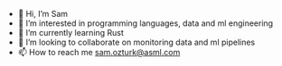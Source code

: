 - 👋 Hi, I’m Sam
- 👀 I’m interested in programming languages, data and ml engineering
- 🌱 I’m currently learning Rust
- 💞️ I’m looking to collaborate on monitoring data and ml pipelines
- 📫 How to reach me sam.ozturk@asml.com


<!---
samozt/samozt is a ✨ special ✨ repository because its `README.md` (this file) appears on your GitHub profile.
You can click the Preview link to take a look at your changes.
--->
